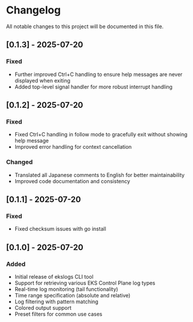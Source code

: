 # Changelog

All notable changes to this project will be documented in this file.

## [0.1.3] - 2025-07-20

### Fixed
- Further improved Ctrl+C handling to ensure help messages are never displayed when exiting
- Added top-level signal handler for more robust interrupt handling

## [0.1.2] - 2025-07-20

### Fixed
- Fixed Ctrl+C handling in follow mode to gracefully exit without showing help message
- Improved error handling for context cancellation

### Changed
- Translated all Japanese comments to English for better maintainability
- Improved code documentation and consistency

## [0.1.1] - 2025-07-20

### Fixed
- Fixed checksum issues with go install

## [0.1.0] - 2025-07-20

### Added
- Initial release of ekslogs CLI tool
- Support for retrieving various EKS Control Plane log types
- Real-time log monitoring (tail functionality)
- Time range specification (absolute and relative)
- Log filtering with pattern matching
- Colored output support
- Preset filters for common use cases

